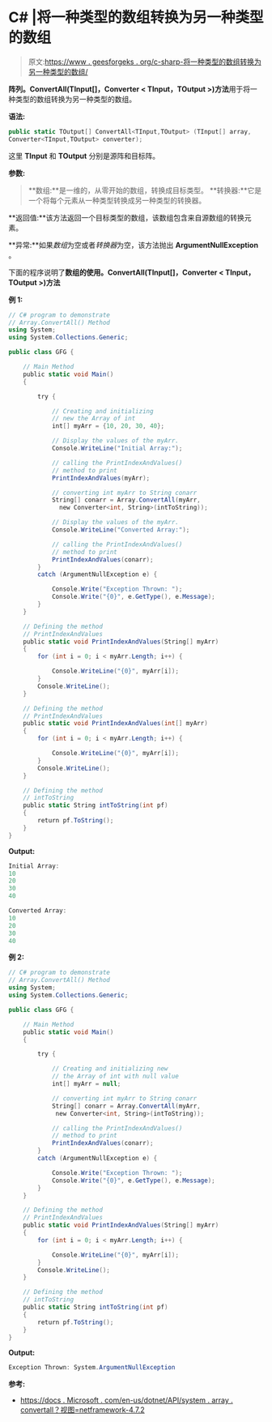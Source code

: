 # C# |将一种类型的数组转换为另一种类型的数组

> 原文:[https://www . geesforgeks . org/c-sharp-将一种类型的数组转换为另一种类型的数组/](https://www.geeksforgeeks.org/c-sharp-converting-an-array-of-one-type-to-an-array-of-another-type/)

**阵列。ConvertAll(TInput[]，Converter < TInput，TOutput >)方法**用于将一种类型的数组转换为另一种类型的数组。

**语法:**

```cs
public static TOutput[] ConvertAll<TInput,TOutput> (TInput[] array, 
Converter<TInput,TOutput> converter);
```

这里 **TInput** 和 **TOutput** 分别是源阵和目标阵。

**参数:**

> **数组:**是一维的，从零开始的数组，转换成目标类型。
> **转换器:**它是一个将每个元素从一种类型转换成另一种类型的转换器。

**返回值:**该方法返回一个目标类型的数组，该数组包含来自源数组的转换元素。

**异常:**如果*数组*为空或者*转换器*为空，该方法抛出 **ArgumentNullException** 。

下面的程序说明了**数组的使用。ConvertAll(TInput[]，Converter < TInput，TOutput >)方法**

**例 1:**

```cs
// C# program to demonstrate
// Array.ConvertAll() Method
using System;
using System.Collections.Generic;

public class GFG {

    // Main Method
    public static void Main()
    {

        try {

            // Creating and initializing
            // new the Array of int
            int[] myArr = {10, 20, 30, 40};

            // Display the values of the myArr.
            Console.WriteLine("Initial Array:");

            // calling the PrintIndexAndValues()
            // method to print
            PrintIndexAndValues(myArr);

            // converting int myArr to String conarr
            String[] conarr = Array.ConvertAll(myArr, 
              new Converter<int, String>(intToString));

            // Display the values of the myArr.
            Console.WriteLine("Converted Array:");

            // calling the PrintIndexAndValues()
            // method to print
            PrintIndexAndValues(conarr);
        }
        catch (ArgumentNullException e) {

            Console.Write("Exception Thrown: ");
            Console.Write("{0}", e.GetType(), e.Message);
        }
    }

    // Defining the method
    // PrintIndexAndValues
    public static void PrintIndexAndValues(String[] myArr)
    {
        for (int i = 0; i < myArr.Length; i++) {

            Console.WriteLine("{0}", myArr[i]);
        }
        Console.WriteLine();
    }

    // Defining the method
    // PrintIndexAndValues
    public static void PrintIndexAndValues(int[] myArr)
    {
        for (int i = 0; i < myArr.Length; i++) {

            Console.WriteLine("{0}", myArr[i]);
        }
        Console.WriteLine();
    }

    // Defining the method
    // intToString
    public static String intToString(int pf)
    {
        return pf.ToString();
    }
}
```

**Output:**

```cs
Initial Array:
10
20
30
40

Converted Array:
10
20
30
40

```

**例 2:**

```cs
// C# program to demonstrate
// Array.ConvertAll() Method
using System;
using System.Collections.Generic;

public class GFG {

    // Main Method
    public static void Main()
    {

        try {

            // Creating and initializing new 
            // the Array of int with null value
            int[] myArr = null;

            // converting int myArr to String conarr
            String[] conarr = Array.ConvertAll(myArr, 
             new Converter<int, String>(intToString));

            // calling the PrintIndexAndValues()
            // method to print
            PrintIndexAndValues(conarr);
        }
        catch (ArgumentNullException e) {

            Console.Write("Exception Thrown: ");
            Console.Write("{0}", e.GetType(), e.Message);
        }
    }

    // Defining the method
    // PrintIndexAndValues
    public static void PrintIndexAndValues(String[] myArr)
    {
        for (int i = 0; i < myArr.Length; i++) {

            Console.WriteLine("{0}", myArr[i]);
        }
        Console.WriteLine();
    }

    // Defining the method
    // intToString
    public static String intToString(int pf)
    {
        return pf.ToString();
    }
}
```

**Output:**

```cs
Exception Thrown: System.ArgumentNullException

```

**参考:**

*   [https://docs . Microsoft . com/en-us/dotnet/API/system . array . convertall？视图=netframework-4.7.2](https://docs.microsoft.com/en-us/dotnet/api/system.array.convertall?view=netframework-4.7.2)